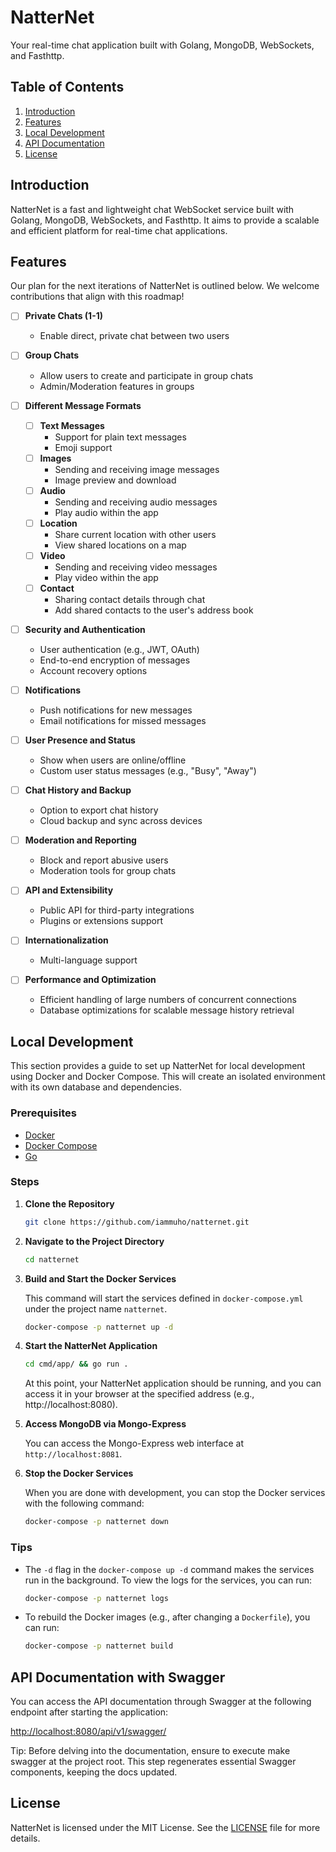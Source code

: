 # NatterNet

Your real-time chat application built with Golang, MongoDB, WebSockets, and Fasthttp.

## Table of Contents

1. [Introduction](#introduction)
2. [Features](#features)
3. [Local Development](#local-development)
4. [API Documentation](#api-documentation-with-swagger)
5. [License](#license)

## Introduction

NatterNet is a fast and lightweight chat WebSocket service built with Golang, MongoDB, WebSockets, and Fasthttp. It aims to provide a scalable and efficient platform for real-time chat applications.

## Features

Our plan for the next iterations of NatterNet is outlined below. We welcome contributions that align with this roadmap!

- [ ] **Private Chats (1-1)**
  - Enable direct, private chat between two users
  
- [ ] **Group Chats**
  - Allow users to create and participate in group chats
  - Admin/Moderation features in groups
  
- [ ] **Different Message Formats**
  - [ ] **Text Messages**
    - Support for plain text messages
    - Emoji support
  - [ ] **Images**
    - Sending and receiving image messages
    - Image preview and download
  - [ ] **Audio**
    - Sending and receiving audio messages
    - Play audio within the app
  - [ ] **Location**
    - Share current location with other users
    - View shared locations on a map
  - [ ] **Video**
    - Sending and receiving video messages
    - Play video within the app
  - [ ] **Contact**
    - Sharing contact details through chat
    - Add shared contacts to the user's address book
- [ ] **Security and Authentication**
  - User authentication (e.g., JWT, OAuth)
  - End-to-end encryption of messages
  - Account recovery options
  
- [ ] **Notifications**
  - Push notifications for new messages
  - Email notifications for missed messages
  
- [ ] **User Presence and Status**
  - Show when users are online/offline
  - Custom user status messages (e.g., "Busy", "Away")
  
- [ ] **Chat History and Backup**
  - Option to export chat history
  - Cloud backup and sync across devices
  
- [ ] **Moderation and Reporting**
  - Block and report abusive users
  - Moderation tools for group chats
  
- [ ] **API and Extensibility**
  - Public API for third-party integrations
  - Plugins or extensions support
  
- [ ] **Internationalization**
  - Multi-language support
  
- [ ] **Performance and Optimization**
  - Efficient handling of large numbers of concurrent connections
  - Database optimizations for scalable message history retrieval


## Local Development

This section provides a guide to set up NatterNet for local development using Docker and Docker Compose. This will create an isolated environment with its own database and dependencies.

### Prerequisites

- [Docker](https://www.docker.com/products/docker-desktop)
- [Docker Compose](https://docs.docker.com/compose/install/)
- [Go](https://golang.org/dl/)

### Steps

1. **Clone the Repository**
   ```sh
   git clone https://github.com/iammuho/natternet.git
   ```

2. **Navigate to the Project Directory**
   ```sh
   cd natternet
   ```

3. **Build and Start the Docker Services**

   This command will start the services defined in `docker-compose.yml` under the project name `natternet`.
   ```sh
   docker-compose -p natternet up -d
   ```

4. **Start the NatterNet Application**
    ```sh
    cd cmd/app/ && go run .
    ```

    At this point, your NatterNet application should be running, and you can access it in your browser at the specified address (e.g., http://localhost:8080).

5. **Access MongoDB via Mongo-Express**

   You can access the Mongo-Express web interface at `http://localhost:8081`.

6. **Stop the Docker Services**

   When you are done with development, you can stop the Docker services with the following command:
   ```sh
   docker-compose -p natternet down
   ```

### Tips

- The `-d` flag in the `docker-compose up -d` command makes the services run in the background. To view the logs for the services, you can run:
   ```sh
   docker-compose -p natternet logs
   ```

- To rebuild the Docker images (e.g., after changing a `Dockerfile`), you can run:
   ```sh
   docker-compose -p natternet build
   ```
## API Documentation with Swagger

You can access the API documentation through Swagger at the following endpoint after starting the application:

[http://localhost:8080/api/v1/swagger/](http://localhost:8080/api/v1/swagger/)

Tip: Before delving into the documentation, ensure to execute make swagger at the project root. This step regenerates essential Swagger components, keeping the docs updated.

## License

NatterNet is licensed under the MIT License. See the [LICENSE](LICENSE.md) file for more details.
